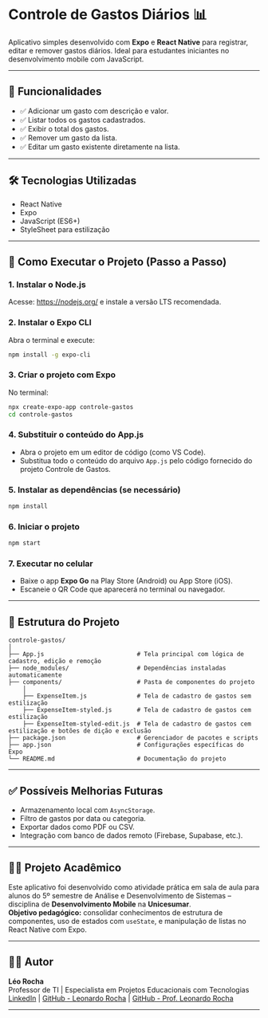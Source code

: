
# Controle de Gastos Diários 📊

Aplicativo simples desenvolvido com **Expo** e **React Native** para registrar, editar e remover gastos diários. Ideal para estudantes iniciantes no desenvolvimento mobile com JavaScript.

---

## 📱 Funcionalidades

- ✅ Adicionar um gasto com descrição e valor.
- ✅ Listar todos os gastos cadastrados.
- ✅ Exibir o total dos gastos.
- ✅ Remover um gasto da lista.
- ✅ Editar um gasto existente diretamente na lista.

---

## 🛠️ Tecnologias Utilizadas

- React Native
- Expo
- JavaScript (ES6+)
- StyleSheet para estilização

---

## 🚀 Como Executar o Projeto (Passo a Passo)

### 1. Instalar o Node.js
Acesse: https://nodejs.org/ e instale a versão LTS recomendada.

### 2. Instalar o Expo CLI
Abra o terminal e execute:
```bash
npm install -g expo-cli
```

### 3. Criar o projeto com Expo
No terminal:
```bash
npx create-expo-app controle-gastos
cd controle-gastos
```

### 4. Substituir o conteúdo do App.js
- Abra o projeto em um editor de código (como VS Code).
- Substitua todo o conteúdo do arquivo `App.js` pelo código fornecido do projeto Controle de Gastos.

### 5. Instalar as dependências (se necessário)
```bash
npm install
```

### 6. Iniciar o projeto
```bash
npm start
```

### 7. Executar no celular
- Baixe o app **Expo Go** na Play Store (Android) ou App Store (iOS).
- Escaneie o QR Code que aparecerá no terminal ou navegador.

---

## 📁 Estrutura do Projeto

```
controle-gastos/
│
├── App.js                          # Tela principal com lógica de cadastro, edição e remoção
├── node_modules/                   # Dependências instaladas automaticamente
├── components/                     # Pasta de componentes do projeto
    │
    ├── ExpenseItem.js              # Tela de cadastro de gastos sem estilização
    ├── ExpenseItem-styled.js       # Tela de cadastro de gastos cem estilização
    ├── ExpenseItem-styled-edit.js  # Tela de cadastro de gastos cem estilização e botões de dição e exclusão
├── package.json                    # Gerenciador de pacotes e scripts
├── app.json                        # Configurações específicas do Expo
└── README.md                       # Documentação do projeto
```

---

## ✅ Possíveis Melhorias Futuras

- Armazenamento local com `AsyncStorage`.
- Filtro de gastos por data ou categoria.
- Exportar dados como PDF ou CSV.
- Integração com banco de dados remoto (Firebase, Supabase, etc.).

---

## 👨‍🏫 Projeto Acadêmico

Este aplicativo foi desenvolvido como atividade prática em sala de aula para alunos do 5º semestre de Análise e Desenvolvimento de Sistemas – disciplina de **Desenvolvimento Mobile** na **Unicesumar**.  
**Objetivo pedagógico:** consolidar conhecimentos de estrutura de componentes, uso de estados com `useState`, e manipulação de listas no React Native com Expo.

---

## 👨‍💻 Autor

**Léo Rocha**  
Professor de TI | Especialista em Projetos Educacionais com Tecnologias  
[LinkedIn](https://www.linkedin.com/in/leonardossrocha) | [GitHub - Leonardo Rocha](https://github.com/leonardossrocha) | [GitHub - Prof. Leonardo Rocha](https://github.com/profleonardorocha)

---
